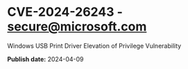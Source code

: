 # CVE-2024-26243 - secure@microsoft.com

Windows USB Print Driver Elevation of Privilege Vulnerability

**Publish date:** 2024-04-09
